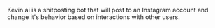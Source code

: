 Kevin.ai is a shitposting bot that will post to an Instagram account and change it's behavior based on interactions with other users.